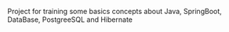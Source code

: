 Project for training some basics concepts about Java, SpringBoot, DataBase, PostgreeSQL and Hibernate
